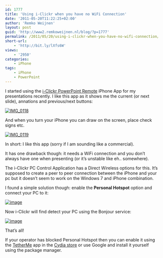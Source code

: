 ```yaml
---
id: 1777
title: 'Using i-Clickr when you have no WiFi Connection'
date: '2011-05-20T11:22:25+02:00'
author: 'Remko Weijnen'
layout: post
guid: 'http://www2.remkoweijnen.nl/blog/?p=1777'
permalink: /2011/05/20/using-i-clickr-when-you-have-no-wifi-connection/
short-url:
    - 'http://bit.ly/lXfs6W'
views:
    - '2950'
categories:
    - iPhone
tags:
    - iPhone
    - PowerPoint
---
```


I started using the [i-Clickr PowerPoint Remote](http://www.senstic.com/iphone/iclickr/iclickr.aspx) iPhone App for my presentations recently. I like this app as it shows me the current (or next slide), annations and previous/next buttons:

[![IMG_0118](http://192.168.40.25:8081/wp-content/uploads/2011/05/IMG_0118_thumb.png "IMG_0118")](http://192.168.40.25:8081/wp-content/uploads/2011/05/IMG_0118.png)

And when you turn your iPhone you can draw on the screen, place check signs etc.

[![IMG_0119](http://192.168.40.25:8081/wp-content/uploads/2011/05/IMG_0119_thumb.png "IMG_0119")](http://192.168.40.25:8081/wp-content/uploads/2011/05/IMG_0119.png)

In short: I like this app (sorry if I am sounding like a commercial).

It has one drawback though: it needs a WiFi connection and you don’t always have one when presenting (or it’s unstable like eh.. somewhere).

The i-Clickr PC Control Application has a Direct Wireless options for this. It’s supposed to create a peer to peer connection between the iPhone and your pc but it doesn’t seem to work on the Windows 7 and iPhone combination.

I found a simple solution though: enable the **Personal Hotspot** option and connect your PC to it:

[![image](http://192.168.40.25:8081/wp-content/uploads/2011/05/image_thumb17.png "image")](http://192.168.40.25:8081/wp-content/uploads/2011/05/image17.png)

Now i-Clickr will find detect your PC using the Bonjour service:

[![image](http://192.168.40.25:8081/wp-content/uploads/2011/05/image_thumb18.png "image")](http://192.168.40.25:8081/wp-content/uploads/2011/05/image18.png)

That’s all!

If your operator has blocked Personal Hotspot then you can enable it using the [TetherMe](http://www.redmondpie.com/enable-tethering-natively-on-iphone-4-3gs-3g-ios-4.0.1-with-tetherme/) app in the [Cydia store](http://cydia.saurik.com/) or use Google and install it yourself using the package manager.